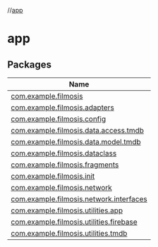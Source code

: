 //[app](index.md)

# app

## Packages

| Name |
|---|
| [com.example.filmosis](app/com.example.filmosis/index.md) |
| [com.example.filmosis.adapters](app/com.example.filmosis.adapters/index.md) |
| [com.example.filmosis.config](app/com.example.filmosis.config/index.md) |
| [com.example.filmosis.data.access.tmdb](app/com.example.filmosis.data.access.tmdb/index.md) |
| [com.example.filmosis.data.model.tmdb](app/com.example.filmosis.data.model.tmdb/index.md) |
| [com.example.filmosis.dataclass](app/com.example.filmosis.dataclass/index.md) |
| [com.example.filmosis.fragments](app/com.example.filmosis.fragments/index.md) |
| [com.example.filmosis.init](app/com.example.filmosis.init/index.md) |
| [com.example.filmosis.network](app/com.example.filmosis.network/index.md) |
| [com.example.filmosis.network.interfaces](app/com.example.filmosis.network.interfaces/index.md) |
| [com.example.filmosis.utilities.app](app/com.example.filmosis.utilities.app/index.md) |
| [com.example.filmosis.utilities.firebase](app/com.example.filmosis.utilities.firebase/index.md) |
| [com.example.filmosis.utilities.tmdb](app/com.example.filmosis.utilities.tmdb/index.md) |
